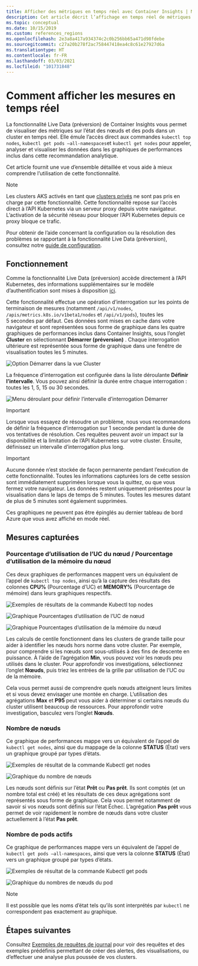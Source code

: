 ```yaml
---
title: Afficher des métriques en temps réel avec Container Insights | Microsoft Docs
description: Cet article décrit l’affichage en temps réel de métriques sans l’utilisation de kubectl avec Container Insights.
ms.topic: conceptual
ms.date: 10/15/2019
ms.custom: references_regions
ms.openlocfilehash: 2e3a8a417a934374c2c0b256bb65a471d98fdebe
ms.sourcegitcommit: c27a20b278f2ac758447418ea4c8c61e27927d6a
ms.translationtype: HT
ms.contentlocale: fr-FR
ms.lasthandoff: 03/03/2021
ms.locfileid: "101731848"
---
```

# <a name="how-to-view-metrics-in-real-time"></a>Comment afficher les mesures en temps réel

La fonctionnalité Live Data (préversion) de Container Insights vous permet de visualiser des métriques sur l’état des nœuds et des pods dans un cluster en temps réel. Elle émule l’accès direct aux commandes `kubectl top nodes`, `kubectl get pods –all-namespaces`et `kubectl get nodes` pour appeler, analyser et visualiser les données dans les graphiques de performances inclus dans cette recommandation analytique.

Cet article fournit une vue d’ensemble détaillée et vous aide à mieux comprendre l’utilisation de cette fonctionnalité.

>[!NOTE]
>Les clusters AKS activés en tant que [clusters privés](https://azure.microsoft.com/updates/aks-private-cluster/) ne sont pas pris en charge par cette fonctionnalité. Cette fonctionnalité repose sur l’accès direct à l’API Kubernetes via un serveur proxy depuis votre navigateur. L’activation de la sécurité réseau pour bloquer l’API Kubernetes depuis ce proxy bloque ce trafic.

Pour obtenir de l’aide concernant la configuration ou la résolution des problèmes se rapportant à la fonctionnalité Live Data (préversion), consultez notre [guide de configuration](container-insights-livedata-setup.md).

## <a name="how-it-works"></a>Fonctionnement

Comme la fonctionnalité Live Data (préversion) accède directement à l’API Kubernetes, des informations supplémentaires sur le modèle d’authentification sont mises à disposition [ici](https://kubernetes.io/docs/concepts/overview/kubernetes-api/).

Cette fonctionnalité effectue une opération d’interrogation sur les points de terminaison de mesures (notamment `/api/v1/nodes`, `/apis/metrics.k8s.io/v1beta1/nodes` et `/api/v1/pods`), toutes les 5 secondes par défaut. Ces données sont mises en cache dans votre navigateur et sont représentées sous forme de graphique dans les quatre graphiques de performances inclus dans Container Insights, sous l’onglet **Cluster** en sélectionnant **Démarrer (préversion)** . Chaque interrogation ultérieure est représentée sous forme de graphique dans une fenêtre de visualisation toutes les 5 minutes.

![Option Démarrer dans la vue Cluster](./media/container-insights-livedata-metrics/cluster-view-go-live-example-01.png)

La fréquence d’interrogation est configurée dans la liste déroulante **Définir l’intervalle**. Vous pouvez ainsi définir la durée entre chaque interrogation : toutes les 1, 5, 15 ou 30 secondes.

![Menu déroulant pour définir l’intervalle d’interrogation Démarrer](./media/container-insights-livedata-metrics/cluster-view-polling-interval-dropdown.png)

>[!IMPORTANT]
>Lorsque vous essayez de résoudre un problème, nous vous recommandons de définir la fréquence d’interrogation sur 1 seconde pendant la durée de vos tentatives de résolution. Ces requêtes peuvent avoir un impact sur la disponibilité et la limitation de l’API Kubernetes sur votre cluster. Ensuite, définissez un intervalle d’interrogation plus long.

>[!IMPORTANT]
>Aucune donnée n’est stockée de façon permanente pendant l’exécution de cette fonctionnalité. Toutes les informations capturées lors de cette session sont immédiatement supprimées lorsque vous la quittez, ou que vous fermez votre navigateur. Les données restent uniquement présentes pour la visualisation dans le laps de temps de 5 minutes. Toutes les mesures datant de plus de 5 minutes sont également supprimées.

Ces graphiques ne peuvent pas être épinglés au dernier tableau de bord Azure que vous avez affiché en mode réel.

## <a name="metrics-captured"></a>Mesures capturées

### <a name="node-cpu-utilization---node-memory-utilization-"></a>Pourcentage d’utilisation de l’UC du nœud / Pourcentage d’utilisation de la mémoire du nœud

Ces deux graphiques de performances mappent vers un équivalent de l’appel de `kubectl top nodes`, ainsi qu’à la capture des résultats des colonnes **CPU%** (Pourcentage d’UC) et **MEMORY%** (Pourcentage de mémoire) dans leurs graphiques respectifs.

![Exemples de résultats de la commande Kubectl top nodes](./media/container-insights-livedata-metrics/kubectl-top-nodes-example.png)

![Graphique Pourcentages d’utilisation de l’UC de nœud](./media/container-insights-livedata-metrics/cluster-view-node-cpu-util.png)

![Graphique Pourcentages d’utilisation de la mémoire du nœud](./media/container-insights-livedata-metrics/cluster-view-node-memory-util.png)

Les calculs de centile fonctionnent dans les clusters de grande taille pour aider à identifier les nœuds hors norme dans votre cluster. Par exemple, pour comprendre si les nœuds sont sous-utilisés à des fins de descente en puissance. À l’aide de l’agrégation **Min**, vous pouvez voir les nœuds peu utilisés dans le cluster. Pour approfondir vos investigations, sélectionnez l’onglet **Nœuds**, puis triez les entrées de la grille par utilisation de l’UC ou de la mémoire.

Cela vous permet aussi de comprendre quels nœuds atteignent leurs limites et si vous devez envisager une montée en charge. L’utilisation des agrégations **Max** et **P95** peut vous aider à déterminer si certains nœuds du cluster utilisent beaucoup de ressources. Pour approfondir votre investigation, basculez vers l’onglet **Nœuds**.

### <a name="node-count"></a>Nombre de nœuds

Ce graphique de performances mappe vers un équivalent de l’appel de `kubectl get nodes`, ainsi que du mappage de la colonne **STATUS** (État) vers un graphique groupé par types d’états.

![Exemples de résultat de la commande Kubectl get nodes](./media/container-insights-livedata-metrics/kubectl-get-nodes-example.png)

![Graphique du nombre de nœuds](./media/container-insights-livedata-metrics/cluster-view-node-count-01.png)

Les nœuds sont définis sur l’état **Prêt** ou **Pas prêt**. Ils sont comptés (et un nombre total est créé) et les résultats de ces deux agrégations sont représentés sous forme de graphique.
Cela vous permet notamment de savoir si vos nœuds sont définis sur l’état Échec. L’agrégation **Pas prêt** vous permet de voir rapidement le nombre de nœuds dans votre cluster actuellement à l’état **Pas prêt**.

### <a name="active-pod-count"></a>Nombre de pods actifs

Ce graphique de performances mappe vers un équivalent de l’appel de `kubectl get pods –all-namespaces`, ainsi que vers la colonne **STATUS** (État) vers un graphique groupé par types d’états.

![Exemples de résultat de la commande Kubectl get pods](./media/container-insights-livedata-metrics/kubectl-get-pods-example.png)

![Graphique du nombres de nœuds du pod](./media/container-insights-livedata-metrics/cluster-view-node-pod-count.png)

>[!NOTE]
>Il est possible que les noms d’état tels qu’ils sont interprétés par `kubectl` ne correspondent pas exactement au graphique.

## <a name="next-steps"></a>Étapes suivantes

Consultez [Exemples de requêtes de journal](container-insights-log-search.md#search-logs-to-analyze-data) pour voir des requêtes et des exemples prédéfinis permettant de créer des alertes, des visualisations, ou d’effectuer une analyse plus poussée de vos clusters.
